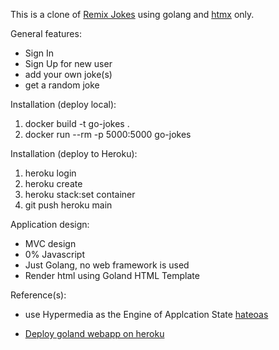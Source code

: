 This is a clone of [Remix Jokes](https://remix-jokes.lol/jokes) using golang and [htmx](https://htmx.org) only.

General features:

- Sign In 
- Sign Up for new user
- add your own joke(s)
- get a random joke

Installation (deploy local):

1. docker build -t go-jokes .
2. docker run --rm -p 5000:5000 go-jokes

Installation (deploy to Heroku):

1. heroku login 
2. heroku create
3. heroku stack:set container
4. git push heroku main


Application design:

- MVC design
- 0% Javascript
- Just Golang, no web framework is used
- Render html using Goland HTML Template

Reference(s):

- use Hypermedia as the Engine of Applcation State [hateoas](https://en.wikipedia.org/wiki/HATEOAS)

- [Deploy goland webapp on heroku](https://dzone.com/articles/deploying-a-simple-golang-webapp-on-heroku)

